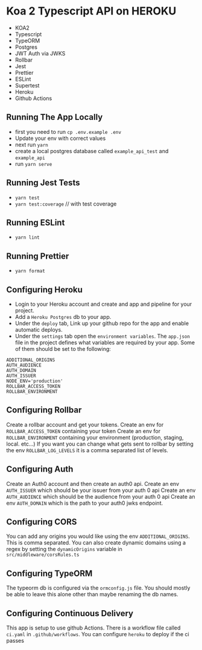 # Koa 2 Typescript API on HEROKU

- KOA2
- Typescript
- TypeORM
- Postgres
- JWT Auth via JWKS
- Rollbar
- Jest
- Prettier
- ESLint
- Supertest
- Heroku
- Github Actions

## Running The App Locally

- first you need to run `cp .env.example .env`
- Update your env with correct values
- next run `yarn`
- create a local postgres database called `example_api_test` and `example_api`
- run `yarn serve`

## Running Jest Tests

- `yarn test`
- `yarn test:coverage` // with test coverage

## Running ESLint

- `yarn lint`

## Running Prettier

- `yarn format`

## Configuring Heroku

- Login to your Heroku account and create and app and pipeline for your project.
- Add a `Heroku Postgres` db to your app.
- Under the `deploy` tab, Link up your github repo for the app and enable automatic deploys.
- Under the `settings` tab open the `environment variables`. The `app.json` file in the project defines
  what variables are required by your app. Some of them should be set to the following:

```
ADDITIONAL_ORIGINS
AUTH_AUDIENCE
AUTH_DOMAIN
AUTH_ISSUER
NODE_ENV='production'
ROLLBAR_ACCESS_TOKEN
ROLLBAR_ENVIRONMENT
```

## Configuring Rollbar

Create a rollbar account and get your tokens.
Create an env for `ROLLBAR_ACCESS_TOKEN` containing your token
Create an env for `ROLLBAR_ENVIRONMENT` containing your environment (production, staging, local. etc...)
If you want you can change what gets sent to rollbar by setting the env `ROLLBAR_LOG_LEVELS` it is a comma separated list of levels.

## Configuring Auth

Create an Auth0 account and then create an auth0 api.
Create an env `AUTH_ISSUER` which should be your issuer from your auth 0 api
Create an env `AUTH_AUDIENCE` which should be the audience from your auth 0 api
Create an env `AUTH_DOMAIN` which is the path to your auth0 jwks endpoint.

## Configuring CORS

You can add any origins you would like using the env `ADDITIONAL_ORIGINS`. This is comma separated.
You can also create dynamic domains using a regex by setting the `dynamicOrigins` variable in `src/middleware/corsRules.ts`

## Configuring TypeORM

The typeorm db is configured via the `ormconfig.js` file. You should mostly be able to leave this alone other than maybe renaming the db names.

## Configuring Continuous Delivery

This app is setup to use github Actions. There is a workflow file called `ci.yaml` in `.github/workflows`. You can configure `heroku` to deploy if the ci passes

